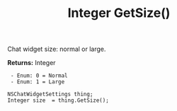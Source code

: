 ﻿---
uid: crmscript_ref_NSChatWidgetSettings_GetSize
title: Integer GetSize()
intellisense: NSChatWidgetSettings.GetSize
keywords: NSChatWidgetSettings, GetSize
so.topic: reference
---

Chat widget size: normal or large.

**Returns:** Integer

     - Enum: 0 = Normal 
     - Enum: 1 = Large 

```crmscript
NSChatWidgetSettings thing;
Integer size  = thing.GetSize();
```


